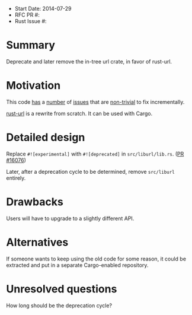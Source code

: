 - Start Date: 2014-07-29
- RFC PR #:
- Rust Issue #:

# Summary

Deprecate and later remove the in-tree url crate, in favor of rust-url.


# Motivation

This code [has](https://github.com/rust-lang/rust/issues/8486)
a [number](https://github.com/rust-lang/rust/issues/10705)
of [issues](https://github.com/rust-lang/rust/issues/10706)
that are [non-trivial](https://github.com/rust-lang/rust/issues/10707)
to fix incrementally.

[rust-url](http://servo.github.io/rust-url/) is a rewrite from scratch.
It can be used with Cargo.


# Detailed design

Replace `#![experimental]` with `#![deprecated]` in `src/liburl/lib.rs`.
([PR #16076](https://github.com/rust-lang/rust/pull/16076))

Later, after a deprecation cycle to be determined, remove `src/liburl` entirely.


# Drawbacks

Users will have to upgrade to a slightly different API.


# Alternatives

If someone wants to keep using the old code for some reason,
it could be extracted and put in a separate Cargo-enabled repository.


# Unresolved questions

How long should be the deprecation cycle?
